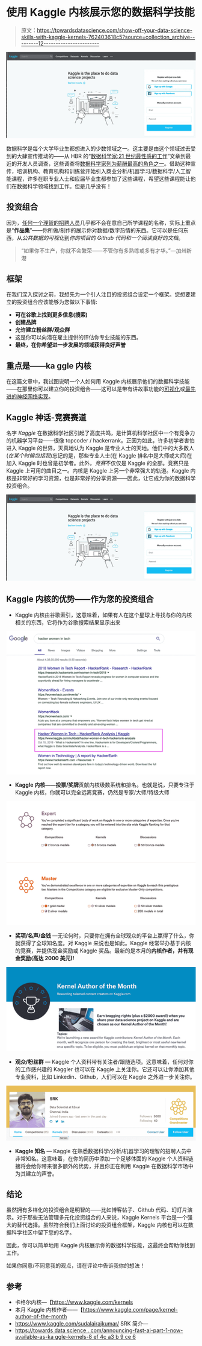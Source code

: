 # 使用 Kaggle 内核展示您的数据科学技能

> 原文：<https://towardsdatascience.com/show-off-your-data-science-skills-with-kaggle-kernels-762403618c5?source=collection_archive---------12----------------------->

![](img/12875f070533b7a03db3f28ea0013de0.png)

数据科学是每个大学毕业生都想进入的少数领域之一。这主要是由这个领域过去受到的大肆宣传推动的——从 HBR 的“[数据科学家:21 世纪最性感的工作](https://hbr.org/2012/10/data-scientist-the-sexiest-job-of-the-21st-century)”文章到最近的开发人员调查，这些调查将[数据科学家列为薪酬最高的角色之一](https://insights.stackoverflow.com/survey/2018/#work-salary-by-developer-type)。借助这种宣传，培训机构、教育机构和训练营开始引入商业分析/机器学习/数据科学/人工智能课程，许多在职专业人士和应届毕业生都参加了这些课程，希望这些课程能让他们在数据科学领域找到工作。但是几乎没有！

## 投资组合

因为，[任何一个理智的招聘人员](/how-to-flaunt-your-passion-for-analytics-in-data-science-job-interviews-2cb432cc3d3d)几乎都不会在意自己所学课程的名称，实际上重点是“**作品集**”——你所做/制作的展示你对数据/数字热情的东西。它可以是任何东西，从*公共数据的可视化*到*你的项目的 Github 代码和一个阅读良好的文档*。

> “如果你不生产，你就不会繁荣——不管你有多熟练或多有才华。”—加州新港

## 框架

在我们深入探讨之前，我想先为一个引人注目的投资组合设定一个框架。您想要建立的投资组合应该能够为您做以下事情:

*   **可在谷歌上找到更多信息(搜索)**
*   **创建品牌**
*   **允许建立粉丝群/观众群**
*   这是你可以向潜在雇主提供的评估你专业技能的东西。
*   **最终，在你希望进一步发展的领域获得良好声誉**

## 重点是——ka ggle 内核

在这篇文章中，我试图说明一个人如何用 Kaggle 内核展示他们的数据科学技能——在那里你可以建立你的投资组合——这可以是带有讲故事功能的[可视化](https://www.kaggle.com/nulldata/hacker-women-in-tech-hackerrank-analysis)或[最先进的神经网络实现](https://www.kaggle.com/hortonhearsafoo/fast-ai-lesson-1)。

## Kaggle 神话-竞赛赛道

名字 *Kaggle* 在数据科学社区引起了高度共鸣，是计算机科学社区中一个有竞争力的机器学习平台——很像 topcoder / hackerrank。正因为如此，许多初学者害怕进入 Kaggle 的世界，天真地认为 Kaggle 是专业人士的天地。他们中的大多数人(*在某个时候包括我*)忘记的是，那些专业人士(在 Kaggle 排名中是大师或大师)在加入 Kaggle 时也曾是初学者。此外，*竞赛*不仅仅是 Kaggle 的全部。竞赛只是 Kaggle 上可用的曲目之一。内核是 Kaggle 上另一个非常强大的轨道。Kaggle 内核是非常好的学习资源，也是非常好的分享资源——因此，让它成为你的数据科学投资组合。

![](img/12875f070533b7a03db3f28ea0013de0.png)

## Kaggle 内核的优势——作为您的投资组合

*   Kaggle 内核由谷歌索引，这意味着，如果有人在这个星球上寻找与你的内核相关的东西，它将作为谷歌搜索结果显示出来

![](img/f9a9d628d38e62f9428ef4f58c1801a9.png)

*   **Kaggle 内核——投票/奖牌**贡献内核级数系统和排名。也就是说，只要专注于 Kaggle 内核，你就可以完全远离竞赛，仍然是专家/大师/特级大师

![](img/a27b5570adeb0420fe0eb973cf42c459.png)

*   **奖项/名声/金钱** —无论何时，只要你在拥有全球观众的平台上赢得了什么，你就获得了全球知名度。对 Kaggle 来说也是如此。Kaggle 经常举办基于内核的竞赛，并提供现金奖励或 Kaggle 奖品。最新的是本月的**内核作者，并有现金奖励(高达 2000 美元)!**

![](img/ccc29748b199c5af3c026ad2a392aab7.png)

*   **观众/粉丝群** — Kaggle 个人资料带有关注者/跟随选项。这意味着，任何对你的工作感兴趣的 Kaggler 也可以在 Kaggle 上关注你。它还可以让你添加其他专业资料，比如 Linkedin、Github，人们可以在 Kaggle 之外进一步关注你。

![](img/6b0485668faf8faeeabfa856f6c50ba9.png)

*   **Kaggle 知名** — Kaggle 在熟悉数据科学/分析/机器学习的理智的招聘人员中非常知名。这意味着，在你的简历中添加一个足够体面的 Kaggle 个人资料链接将会给你带来很多额外的优势，并且你正在利用 Kaggle 在数据科学市场中为其建立的声誉。

## 结论

虽然拥有多样化的投资组合是明智的——比如博客帖子、Github 代码、幻灯片演示。对于那些无法管理多元化投资组合的人来说，Kaggle Kernels 平台是一个强大的替代选择。虽然符合我们上面讨论的投资组合框架，Kaggle 内核也可以在数据科学社区中留下您的名字。

因此，你可以简单地用 Kaggle 内核展示你的数据科学技能，这最终会帮助你找到工作。

如果你同意/不同意我的观点，请在评论中告诉我你的想法！

## 参考

*   卡格尔内核—【https://www.kaggle.com/kernels 
*   本月 Kaggle 内核作者——【https://www.kaggle.com/page/kernel-author-of-the-month 
*   https://www.kaggle.com/sudalairajkumar/ SRK 简介—
*   [https://towards data science . com/announcing-fast-ai-part-1-now-available-as-ka ggle-kernels-8 ef 4c a3 b 9 ce 6](/announcing-fast-ai-part-1-now-available-as-kaggle-kernels-8ef4ca3b9ce6)